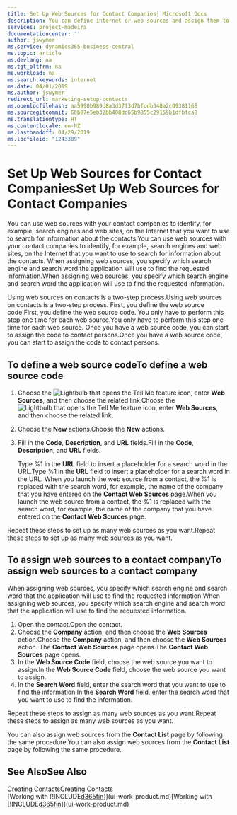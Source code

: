 ```yaml
---
title: Set Up Web Sources for Contact Companies| Microsoft Docs
description: You can define internet or web sources and assign them to a contact company to help identify how you want to search for information about your contacts.
services: project-madeira
documentationcenter: ''
author: jswymer
ms.service: dynamics365-business-central
ms.topic: article
ms.devlang: na
ms.tgt_pltfrm: na
ms.workload: na
ms.search.keywords: internet
ms.date: 04/01/2019
ms.author: jswymer
redirect_url: marketing-setup-contacts
ms.openlocfilehash: aa5998b989d8a3d37f3d7bfcdb348a2c09381168
ms.sourcegitcommit: 60b87e5eb32bb408dd65b9855c29159b1dfbfca8
ms.translationtype: HT
ms.contentlocale: en-NZ
ms.lasthandoff: 04/29/2019
ms.locfileid: "1243309"
---
```

# <a name="set-up-web-sources-for-contact-companies"></a><span data-ttu-id="a3061-103">Set Up Web Sources for Contact Companies</span><span class="sxs-lookup"><span data-stu-id="a3061-103">Set Up Web Sources for Contact Companies</span></span>
<span data-ttu-id="a3061-104">You can use web sources with your contact companies to identify, for example, search engines and web sites, on the Internet that you want to use to search for information about the contacts.</span><span class="sxs-lookup"><span data-stu-id="a3061-104">You can use web sources with your contact companies to identify, for example, search engines and web sites, on the Internet that you want to use to search for information about the contacts.</span></span> <span data-ttu-id="a3061-105">When assigning web sources, you specify which search engine and search word the application will use to find the requested information.</span><span class="sxs-lookup"><span data-stu-id="a3061-105">When assigning web sources, you specify which search engine and search word the application will use to find the requested information.</span></span>

<span data-ttu-id="a3061-106">Using web sources on contacts is a two-step process.</span><span class="sxs-lookup"><span data-stu-id="a3061-106">Using web sources on contacts is a two-step process.</span></span> <span data-ttu-id="a3061-107">First, you define the web source code.</span><span class="sxs-lookup"><span data-stu-id="a3061-107">First, you define the web source code.</span></span> <span data-ttu-id="a3061-108">You only have to perform this step one time for each web source.</span><span class="sxs-lookup"><span data-stu-id="a3061-108">You only have to perform this step one time for each web source.</span></span> <span data-ttu-id="a3061-109">Once you have a web source code, you can start to assign the code to contact persons.</span><span class="sxs-lookup"><span data-stu-id="a3061-109">Once you have a web source code, you can start to assign the code to contact persons.</span></span>

## <a name="to-define-a-web-source-code"></a><span data-ttu-id="a3061-110">To define a web source code</span><span class="sxs-lookup"><span data-stu-id="a3061-110">To define a web source code</span></span>
1. <span data-ttu-id="a3061-111">Choose the ![Lightbulb that opens the Tell Me feature](media/ui-search/search_small.png "Tell me what you want to do") icon, enter **Web Sources**, and then choose the related link.</span><span class="sxs-lookup"><span data-stu-id="a3061-111">Choose the ![Lightbulb that opens the Tell Me feature](media/ui-search/search_small.png "Tell me what you want to do") icon, enter **Web Sources**, and then choose the related link.</span></span>
2. <span data-ttu-id="a3061-112">Choose the **New** actions.</span><span class="sxs-lookup"><span data-stu-id="a3061-112">Choose the **New** actions.</span></span>
3. <span data-ttu-id="a3061-113">Fill in the **Code**, **Description**, and **URL** fields.</span><span class="sxs-lookup"><span data-stu-id="a3061-113">Fill in the **Code**, **Description**, and **URL** fields.</span></span>

    <span data-ttu-id="a3061-114">Type %1 in the **URL** field to insert a placeholder for a search word in the URL.</span><span class="sxs-lookup"><span data-stu-id="a3061-114">Type %1 in the **URL** field to insert a placeholder for a search word in the URL.</span></span> <span data-ttu-id="a3061-115">When you launch the web source from a contact, the %1 is replaced with the search word, for example, the name of the company that you have entered on the **Contact Web Sources** page.</span><span class="sxs-lookup"><span data-stu-id="a3061-115">When you launch the web source from a contact, the %1 is replaced with the search word, for example, the name of the company that you have entered on the **Contact Web Sources** page.</span></span>

<span data-ttu-id="a3061-116">Repeat these steps to set up as many web sources as you want.</span><span class="sxs-lookup"><span data-stu-id="a3061-116">Repeat these steps to set up as many web sources as you want.</span></span>

## <a name="to-assign-web-sources-to-a-contact-company"></a><span data-ttu-id="a3061-117">To assign web sources to a contact company</span><span class="sxs-lookup"><span data-stu-id="a3061-117">To assign web sources to a contact company</span></span>
<span data-ttu-id="a3061-118">When assigning web sources, you specify which search engine and search word that the application will use to find the requested information.</span><span class="sxs-lookup"><span data-stu-id="a3061-118">When assigning web sources, you specify which search engine and search word that the application will use to find the requested information.</span></span>

1. <span data-ttu-id="a3061-119">Open the contact.</span><span class="sxs-lookup"><span data-stu-id="a3061-119">Open the contact.</span></span>
2. <span data-ttu-id="a3061-120">Choose the **Company** action, and then choose the **Web Sources** action.</span><span class="sxs-lookup"><span data-stu-id="a3061-120">Choose the **Company** action, and then choose the **Web Sources** action.</span></span> <span data-ttu-id="a3061-121">The **Contact Web Sources** page opens.</span><span class="sxs-lookup"><span data-stu-id="a3061-121">The **Contact Web Sources** page opens.</span></span>
3. <span data-ttu-id="a3061-122">In the **Web Source Code** field, choose the web source you want to assign.</span><span class="sxs-lookup"><span data-stu-id="a3061-122">In the **Web Source Code** field, choose the web source you want to assign.</span></span>
4. <span data-ttu-id="a3061-123">In the **Search Word** field, enter the search word that you want to use to find the information.</span><span class="sxs-lookup"><span data-stu-id="a3061-123">In the **Search Word** field, enter the search word that you want to use to find the information.</span></span>

<span data-ttu-id="a3061-124">Repeat these steps to assign as many web sources as you want.</span><span class="sxs-lookup"><span data-stu-id="a3061-124">Repeat these steps to assign as many web sources as you want.</span></span>

<span data-ttu-id="a3061-125">You can also assign web sources from the **Contact List** page by following the same procedure.</span><span class="sxs-lookup"><span data-stu-id="a3061-125">You can also assign web sources from the **Contact List** page by following the same procedure.</span></span>

## <a name="see-also"></a><span data-ttu-id="a3061-126">See Also</span><span class="sxs-lookup"><span data-stu-id="a3061-126">See Also</span></span>
[<span data-ttu-id="a3061-127">Creating Contacts</span><span class="sxs-lookup"><span data-stu-id="a3061-127">Creating Contacts</span></span>](marketing-create-contact-companies.md)  
<span data-ttu-id="a3061-128">[Working with [!INCLUDE[d365fin](includes/d365fin_md.md)]](ui-work-product.md)</span><span class="sxs-lookup"><span data-stu-id="a3061-128">[Working with [!INCLUDE[d365fin](includes/d365fin_md.md)]](ui-work-product.md)</span></span>

